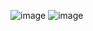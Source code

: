 ![image](https://user-images.githubusercontent.com/87814580/194050802-984c30f4-e6b1-42a2-92f4-e0cdb3b5cfb3.png)
![image](https://user-images.githubusercontent.com/87814580/194050850-e0bb14b5-108f-4ac2-a31a-c7df45b3ef55.png)


